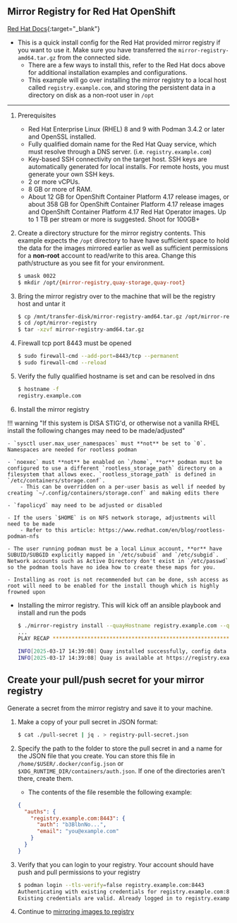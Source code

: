 ## Mirror Registry for Red Hat OpenShift

[Red Hat Docs](https://docs.redhat.com/en/documentation/openshift_container_platform/4.18/html-single/disconnected_environments/index#installing-mirroring-creating-registry){:target="_blank"}

- This is a quick install config for the Red Hat provided mirror registry if you want to use it. Make sure you have transferred the `mirror-registry-amd64.tar.gz` from the connected side.
    - There are a few ways to install this, refer to the Red Hat docs above for additional installation examples and configurations.
    - This example will go over installing the mirror registry to a local host called `registry.example.com`, and storing the persistent data in a directory on disk as a non-root user in `/opt`

---

1. Prerequisites
    - Red Hat Enterprise Linux (RHEL) 8 and 9 with Podman 3.4.2 or later and OpenSSL installed.
    - Fully qualified domain name for the Red Hat Quay service, which must resolve through a DNS server. (i.e. `registry.example.com`)
    - Key-based SSH connectivity on the target host. SSH keys are automatically generated for local installs. For remote hosts, you must generate your own SSH keys.
    - 2 or more vCPUs.
    - 8 GB or more of RAM.
    - About 12 GB for OpenShift Container Platform 4.17 release images, or about 358 GB for OpenShift Container Platform 4.17 release images and OpenShift Container Platform 4.17 Red Hat Operator images. Up to 1 TB per stream or more is suggested. Shoot for 100GB+

1. Create a directory structure for the mirror registry contents. This example expects the `/opt` directory to have have sufficient space to hold the data for the images mirrored earlier as well as sufficient permissions for a **non-root** account to read/write to this area. Change this path/structure as you see fit for your environment.
    ```bash
    $ umask 0022
    $ mkdir /opt/{mirror-registry,quay-storage,quay-root}
    ```
1. Bring the mirror registry over to the machine that will be the registry host and untar it
    ```bash
    $ cp /mnt/transfer-disk/mirror-registry-amd64.tar.gz /opt/mirror-registry/
    $ cd /opt/mirror-registry
    $ tar -xzvf mirror-registry-amd64.tar.gz
    ```
1. Firewall tcp port 8443 must be opened
    ```bash
    $ sudo firewall-cmd --add-port=8443/tcp --permanent
    $ sudo firewall-cmd --reload
    ```
1. Verify the fully qualified hostname is set and can be resolved in dns
    ```bash
    $ hostname -f
    registry.example.com
    ```
2. Install the mirror registry

!!! warning "If this system is DISA STIG'd, or otherwise not a vanilla RHEL install the following changes may need to be made/adjusted"
    
    - `sysctl user.max_user_namespaces` must **not** be set to `0`. Namespaces are needed for rootless podman
    
    - `noexec` must **not** be enabled on `/home`, **or** podman must be configured to use a different `rootless_storage_path` directory on a filesystem that allows exec. `rootless_storage_path` is defined in `/etc/containers/storage.conf`. 
        - This can be overridden on a per-user basis as well if needed by creating `~/.config/containers/storage.conf` and making edits there
    
    - `fapolicyd` may need to be adjusted or disabled
    
    - If the users `$HOME` is on NFS network storage, adjustments will need to be made
        - Refer to this article: https://www.redhat.com/en/blog/rootless-podman-nfs
    
    - The user running podman must be a local Linux account, **or** have SUBUID/SUBGID explicitly mapped in `/etc/subuid` and `/etc/subgid`. Network accounts such as Active Directory don't exist in `/etc/passwd` so the podman tools have no idea how to create these maps for you.
    
    - Installing as root is not recommended but can be done, ssh access as root will need to be enabled for the install though which is highly frowned upon
    
  - Installing the mirror registry. This will kick off an ansible playbook and install and run the pods
    ```bash
    $ ./mirror-registry install --quayHostname registry.example.com --quayRoot /opt/quay-root --quayStorage /opt/quay-storage
    ...
    PLAY RECAP ********************************************************************************************************************************************************************admin@registry.example.com : ok=50   changed=28   unreachable=0    failed=0    skipped=14   rescued=0    ignored=0

    INFO[2025-03-17 14:39:08] Quay installed successfully, config data is stored in /opt/quay-root
    INFO[2025-03-17 14:39:08] Quay is available at https://registry.example.com:8443 with credentials (init, 4AywhWu5xsjiN2et09C3mg1rV7K6IS8f)
    ```

## Create your pull/push secret for your mirror registry
Generate a secret from the mirror registry and save it to your machine. 

1. Make a copy of your pull secret in JSON format:
    ```bash
    $ cat ./pull-secret | jq . > registry-pull-secret.json
    ``` 

1. Specify the path to the folder to store the pull secret in and a name for the JSON file that you create. You can store this file in `/home/$USER/.docker/config.json` or `$XDG_RUNTIME_DIR/containers/auth.json`. If one of the directories aren't there, create them.
    - The contents of the file resemble the following example:
    ```json title="$XDG_RUNTIME_DIR/containers/auth.json"
    {
      "auths": {
        "registry.example.com:8443": {
          "auth": "b3BlbnNo...",
          "email": "you@example.com"
        }
      }
    }
    ```

1. Verify that you can login to your registry. Your account should have push and pull permissions to your registry
    ```bash
    $ podman login --tls-verify=false registry.example.com:8443
    Authenticating with existing credentials for registry.example.com:8443
    Existing credentials are valid. Already logged in to registry.example.com:8443
    ```

1. Continue to [mirroring images to registry](../disconnected/mirroring.md)